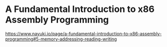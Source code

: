 # A Fundamental Introduction to x86 Assembly Programming

https://www.nayuki.io/page/a-fundamental-introduction-to-x86-assembly-programming#5-memory-addressing-reading-writing
